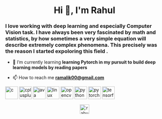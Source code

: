 <h1 align="center">Hi 👋, I'm Rahul</h1>
<h3 align="left">I love working with deep learning and especially Computer Vision task. I have always been very fascinated by math and statistics, by how sometimes a very simple equation will describe extremely complex phenomena. This precisely was the reason I started expoloring this field .</h3>

- 🌱 I’m currently learning **learning Pytorch in my pursuit to build deep learning models by reading papers**

- 📫 How to reach me **ramalik00@gmail.com**

<p align="left"><img src="https://devicons.github.io/devicon/devicon.git/icons/c/c-original.svg" alt="c" width="40" height="40"/> <img src="https://devicons.github.io/devicon/devicon.git/icons/cplusplus/cplusplus-original.svg" alt="cplusplus" width="40" height="40"/> <img src="https://devicons.github.io/devicon/devicon.git/icons/java/java-original-wordmark.svg" alt="java" width="40" height="40"/> <img src="https://devicons.github.io/devicon/devicon.git/icons/linux/linux-original.svg" alt="linux" width="40" height="40"/> <img src="https://www.vectorlogo.zone/logos/opencv/opencv-icon.svg" alt="opencv" width="40" height="40"/> <img src="https://devicons.github.io/devicon/devicon.git/icons/python/python-original.svg" alt="python" width="40" height="40"/> <img src="https://www.vectorlogo.zone/logos/pytorch/pytorch-icon.svg" alt="pytorch" width="40" height="40"/> <img src="https://www.vectorlogo.zone/logos/tensorflow/tensorflow-icon.svg" alt="tensorflow" width="40" height="40"/></p><p align="center">
<a href="https://linkedin.com/in/rahulmalik--iitbhu" target="blank"><img align="center" src="https://cdn.jsdelivr.net/npm/simple-icons@3.0.1/icons/linkedin.svg" alt="rahulmalik--iitbhu" height="30" width="30" /></a>
</p>
